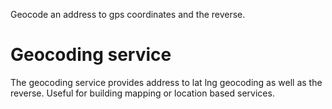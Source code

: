 Geocode an address to gps coordinates and the reverse.

# Geocoding service

The geocoding service provides address to lat lng geocoding as well as the reverse. Useful for building mapping or location 
based services.
